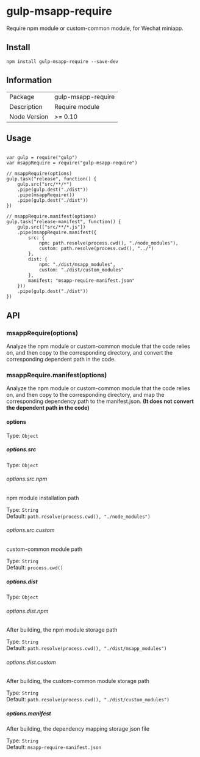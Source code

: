 # gulp-msapp-require

Require npm module or custom-common module, for Wechat miniapp.

## Install

```
npm install gulp-msapp-require --save-dev
```

## Information
<table>
<tr>
<td>Package</td><td>gulp-msapp-require</td>
</tr>
<tr>
<td>Description</td>
<td>Require module</td>
</tr>
<tr>
<td>Node Version</td>
<td>>= 0.10</td>
</tr>
</table>

## Usage


```

var gulp = require("gulp")
var msappRequire = require("gulp-msapp-require")

// msappRequire(options)
gulp.task("release", function() {
    gulp.src("src/**/*")
    .pipe(gulp.dest("./dist"))
    .pipe(msappRequire())
    .pipe(gulp.dest("./dist"))
})

// msappRequire.manifest(options)
gulp.task("release-manifest", function() {
    gulp.src(["src/**/*.js"])
    .pipe(msappRequire.manifest({
        src: {
            npm: path.resolve(process.cwd(), "./node_modules"),
            custom: path.resolve(process.cwd(), "../")
        },
        dist: {
            npm: "./dist/msapp_modules",
            custom: "./dist/custom_modules"
        },
        manifest: "msapp-require-manifest.json"
    }))
    .pipe(gulp.dest("./dist"))
})
```


## API

### msappRequire(options)
Analyze the npm module or custom-common module that the code relies on, and then copy to the corresponding directory, and convert the corresponding dependent path in the code.

### msappRequire.manifest(options)
Analyze the npm module or custom-common module that the code relies on, and then copy to the corresponding directory, and map the corresponding dependency path to the manifest.json. **(It does not convert the dependent path in the code)**

#### options

Type: `Object`

##### options.src
Type: `Object`

###### options.src.npm 
npm module installation path

Type: `String`<br>
Default: `path.resolve(process.cwd(), "./node_modules")`

###### options.src.custom
custom-common module path

Type: `String`<br>
Default: `process.cwd()`

##### options.dist
Type: `Object`

###### options.dist.npm
After building, the npm module storage path

Type: `String`<br>
Default: `path.resolve(process.cwd(), "./dist/msapp_modules")`

###### options.dist.custom
After building, the custom-common module storage path

Type: `String`<br>
Default: `path.resolve(process.cwd(), "./dist/custom_modules")`

##### options.manifest
After building, the dependency mapping storage json file

Type: `String`<br>
Default: `msapp-require-manifest.json`